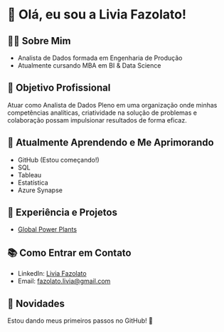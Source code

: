 # 👋 Olá, eu sou a Livia Fazolato!

## 👩‍💻 Sobre Mim
- Analista de Dados formada em Engenharia de Produção
- Atualmente cursando MBA em BI & Data Science

## 🚀 Objetivo Profissional
Atuar como Analista de Dados Pleno em uma organização onde minhas competências analíticas, criatividade na solução de problemas e colaboração possam impulsionar resultados de forma eficaz.

## 🌱 Atualmente Aprendendo e Me Aprimorando
- GitHub (Estou começando!)
- SQL
- Tableau
- Estatística
- Azure Synapse

## 💼 Experiência e Projetos
- [Global Power Plants](https://app.powerbi.com/view?r=eyJrIjoiNTdkYTI5NTUtNGYwYi00Y2ZkLTgzNjktZDhmZDQzZmZiMTUxIiwidCI6ImFiNjE2MWUzLTZmYjktNDcxNC05ZTllLTYxODIxMWVhMzNkYyJ9&pageName=ReportSection6e0c68c5b998dbf696da)

## 📚 Como Entrar em Contato
- LinkedIn: [Livia Fazolato](https://www.linkedin.com/in/livia-fazolato/)
- Email: fazolato.livia@gmail.com

## 🌟 Novidades
Estou dando meus primeiros passos no GitHub! 🚀

<!---
liviamfazolato/liviamfazolato é um ✨ repositório especial ✨ porque o `README.md` (este arquivo) aparece no perfil do GitHub.
Você pode clicar no link de visualização para dar uma olhada nas suas mudanças.
--->

